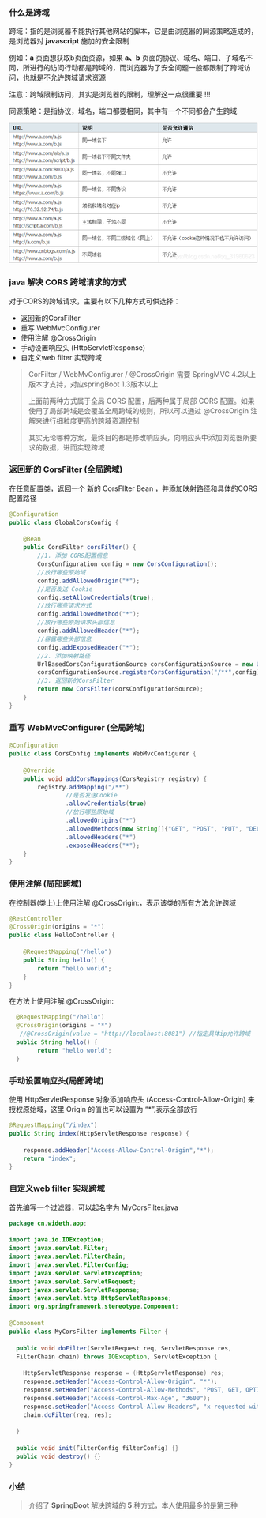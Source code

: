 ### 什么是跨域

跨域：指的是浏览器不能执行其他网站的脚本，它是由浏览器的同源策略造成的，是浏览器对 **javascript** 施加的安全限制

例如：**a** 页面想获取b页面资源，如果 **a、b** 页面的协议、域名、端口、子域名不同，所进行的访问行动都是跨域的，而浏览器为了安全问题一般都限制了跨域访问，也就是不允许跨域请求资源

注意：跨域限制访问，其实是浏览器的限制，理解这一点很重要 !!!

同源策略：是指协议，域名，端口都要相同，其中有一个不同都会产生跨域

![](../../../assets/img/a4.png)


### java 解决 CORS 跨域请求的方式

对于CORS的跨域请求，主要有以下几种方式可供选择：

- 返回新的CorsFilter
- 重写 WebMvcConfigurer
- 使用注解 @CrossOrigin
- 手动设置响应头 (HttpServletResponse)
- 自定义web filter 实现跨域

> CorFilter / WebMvConfigurer / @CrossOrigin 需要 SpringMVC 4.2以上版本才支持，对应springBoot 1.3版本以上
> 
> 上面前两种方式属于全局 CORS 配置，后两种属于局部 CORS 配置。如果使用了局部跨域是会覆盖全局跨域的规则，所以可以通过 @CrossOrigin 注解来进行细粒度更高的跨域资源控制
> 
> 其实无论哪种方案，最终目的都是修改响应头，向响应头中添加浏览器所要求的数据，进而实现跨域


### 返回新的 CorsFilter (全局跨域)

在任意配置类，返回一个 新的 CorsFIlter Bean ，并添加映射路径和具体的CORS配置路径

```java
@Configuration
public class GlobalCorsConfig {

    @Bean
    public CorsFilter corsFilter() {
        //1. 添加 CORS配置信息
        CorsConfiguration config = new CorsConfiguration();
        //放行哪些原始域
        config.addAllowedOrigin("*");
        //是否发送 Cookie
        config.setAllowCredentials(true);
        //放行哪些请求方式
        config.addAllowedMethod("*");
        //放行哪些原始请求头部信息
        config.addAllowedHeader("*");
        //暴露哪些头部信息
        config.addExposedHeader("*");
        //2. 添加映射路径
        UrlBasedCorsConfigurationSource corsConfigurationSource = new UrlBasedCorsConfigurationSource();
        corsConfigurationSource.registerCorsConfiguration("/**",config);
        //3. 返回新的CorsFilter
        return new CorsFilter(corsConfigurationSource);
    }
}
```

### 重写 WebMvcConfigurer (全局跨域)

```java
@Configuration
public class CorsConfig implements WebMvcConfigurer {

    @Override
    public void addCorsMappings(CorsRegistry registry) {
        registry.addMapping("/**")
                //是否发送Cookie
                .allowCredentials(true)
                //放行哪些原始域
                .allowedOrigins("*")
                .allowedMethods(new String[]{"GET", "POST", "PUT", "DELETE"})
                .allowedHeaders("*")
                .exposedHeaders("*");
    }
}
```

### 使用注解 (局部跨域)

在控制器(类上)上使用注解 @CrossOrigin:，表示该类的所有方法允许跨域

```java
@RestController
@CrossOrigin(origins = "*")
public class HelloController {

    @RequestMapping("/hello")
    public String hello() {
        return "hello world";
    }
}
```

在方法上使用注解 @CrossOrigin:

```java
  @RequestMapping("/hello")
  @CrossOrigin(origins = "*")
   //@CrossOrigin(value = "http://localhost:8081") //指定具体ip允许跨域
  public String hello() {
        return "hello world";
  }
```

### 手动设置响应头(局部跨域)

使用 HttpServletResponse 对象添加响应头 (Access-Control-Allow-Origin) 来授权原始域，这里 Origin 的值也可以设置为 “*”,表示全部放行

```java
@RequestMapping("/index")
public String index(HttpServletResponse response) {

    response.addHeader("Access-Allow-Control-Origin","*");
    return "index";
}
```


### 自定义web filter 实现跨域

首先编写一个过滤器，可以起名字为 MyCorsFilter.java

```java
package cn.wideth.aop;

import java.io.IOException;
import javax.servlet.Filter;
import javax.servlet.FilterChain;
import javax.servlet.FilterConfig;
import javax.servlet.ServletException;
import javax.servlet.ServletRequest;
import javax.servlet.ServletResponse;
import javax.servlet.http.HttpServletResponse;
import org.springframework.stereotype.Component;

@Component
public class MyCorsFilter implements Filter {

  public void doFilter(ServletRequest req, ServletResponse res, 
  FilterChain chain) throws IOException, ServletException {
  
    HttpServletResponse response = (HttpServletResponse) res;
    response.setHeader("Access-Control-Allow-Origin", "*");
    response.setHeader("Access-Control-Allow-Methods", "POST, GET, OPTIONS, DELETE");
    response.setHeader("Access-Control-Max-Age", "3600");
    response.setHeader("Access-Control-Allow-Headers", "x-requested-with,content-type");
    chain.doFilter(req, res);
    
  }
  
  public void init(FilterConfig filterConfig) {}
  public void destroy() {}
}
```

### 小结

> 介绍了 **SpringBoot** 解决跨域的 **5** 种方式，本人使用最多的是第三种
